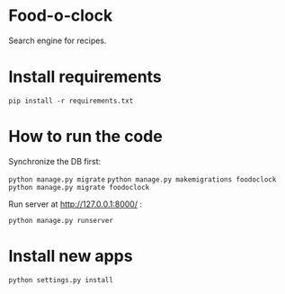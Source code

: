 # Food-o-clock
Search engine for recipes.

# Install requirements
`pip install -r requirements.txt`

# How to run the code
Synchronize the DB first:

`python manage.py migrate`
`python manage.py makemigrations foodoclock`
`python manage.py migrate foodoclock`

Run server at http://127.0.0.1:8000/ :

`python manage.py runserver`

<!-- # Admin access
The url is http://127.0.0.1:8000/admin/
username: `admin`
password: `master2019` -->


# Install new apps
`python settings.py install`